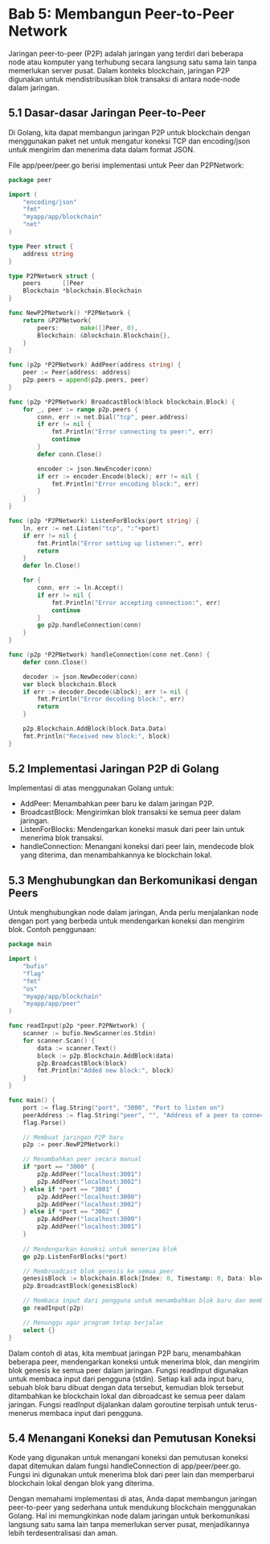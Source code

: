 # Bab 5: Membangun Peer-to-Peer Network

Jaringan peer-to-peer (P2P) adalah jaringan yang terdiri dari beberapa node atau komputer yang terhubung secara langsung satu sama lain tanpa memerlukan server pusat. Dalam konteks blockchain, jaringan P2P digunakan untuk mendistribusikan blok transaksi di antara node-node dalam jaringan.

## 5.1 Dasar-dasar Jaringan Peer-to-Peer

Di Golang, kita dapat membangun jaringan P2P untuk blockchain dengan menggunakan paket net untuk mengatur koneksi TCP dan encoding/json untuk mengirim dan menerima data dalam format JSON.

File app/peer/peer.go berisi implementasi untuk Peer dan P2PNetwork:

```go
package peer

import (
	"encoding/json"
	"fmt"
	"myapp/app/blockchain"
	"net"
)

type Peer struct {
	address string
}

type P2PNetwork struct {
	peers      []Peer
	Blockchain *blockchain.Blockchain
}

func NewP2PNetwork() *P2PNetwork {
	return &P2PNetwork{
		peers:      make([]Peer, 0),
		Blockchain: &blockchain.Blockchain{},
	}
}

func (p2p *P2PNetwork) AddPeer(address string) {
	peer := Peer{address: address}
	p2p.peers = append(p2p.peers, peer)
}

func (p2p *P2PNetwork) BroadcastBlock(block blockchain.Block) {
	for _, peer := range p2p.peers {
		conn, err := net.Dial("tcp", peer.address)
		if err != nil {
			fmt.Println("Error connecting to peer:", err)
			continue
		}
		defer conn.Close()

		encoder := json.NewEncoder(conn)
		if err := encoder.Encode(block); err != nil {
			fmt.Println("Error encoding block:", err)
		}
	}
}

func (p2p *P2PNetwork) ListenForBlocks(port string) {
	ln, err := net.Listen("tcp", ":"+port)
	if err != nil {
		fmt.Println("Error setting up listener:", err)
		return
	}
	defer ln.Close()

	for {
		conn, err := ln.Accept()
		if err != nil {
			fmt.Println("Error accepting connection:", err)
			continue
		}
		go p2p.handleConnection(conn)
	}
}

func (p2p *P2PNetwork) handleConnection(conn net.Conn) {
	defer conn.Close()

	decoder := json.NewDecoder(conn)
	var block blockchain.Block
	if err := decoder.Decode(&block); err != nil {
		fmt.Println("Error decoding block:", err)
		return
	}

	p2p.Blockchain.AddBlock(block.Data.Data)
	fmt.Println("Received new block:", block)
}
```

## 5.2 Implementasi Jaringan P2P di Golang

Implementasi di atas menggunakan Golang untuk:

- AddPeer: Menambahkan peer baru ke dalam jaringan P2P.
- BroadcastBlock: Mengirimkan blok transaksi ke semua peer dalam jaringan.
- ListenForBlocks: Mendengarkan koneksi masuk dari peer lain untuk menerima blok transaksi.
- handleConnection: Menangani koneksi dari peer lain, mendecode blok yang diterima, dan menambahkannya ke blockchain lokal.

## 5.3 Menghubungkan dan Berkomunikasi dengan Peers

Untuk menghubungkan node dalam jaringan, Anda perlu menjalankan node dengan port yang berbeda untuk mendengarkan koneksi dan mengirim blok. Contoh penggunaan:

```go
package main

import (
	"bufio"
	"flag"
	"fmt"
	"os"
	"myapp/app/blockchain"
	"myapp/app/peer"
)

func readInput(p2p *peer.P2PNetwork) {
	scanner := bufio.NewScanner(os.Stdin)
	for scanner.Scan() {
		data := scanner.Text()
		block := p2p.Blockchain.AddBlock(data)
		p2p.BroadcastBlock(block)
		fmt.Println("Added new block:", block)
	}
}

func main() {
	port := flag.String("port", "3000", "Port to listen on")
	peerAddress := flag.String("peer", "", "Address of a peer to connect to")
	flag.Parse()

	// Membuat jaringan P2P baru
	p2p := peer.NewP2PNetwork()

	// Menambahkan peer secara manual
	if *port == "3000" {
		p2p.AddPeer("localhost:3001")
		p2p.AddPeer("localhost:3002")
	} else if *port == "3001" {
		p2p.AddPeer("localhost:3000")
		p2p.AddPeer("localhost:3002")
	} else if *port == "3002" {
		p2p.AddPeer("localhost:3000")
		p2p.AddPeer("localhost:3001")
	}
	
	// Mendengarkan koneksi untuk menerima blok
	go p2p.ListenForBlocks(*port)

	// Membroadcast blok genesis ke semua peer
	genesisBlock := blockchain.Block{Index: 0, Timestamp: 0, Data: blockchain.Data{Data: "Genesis Block"}}
	p2p.BroadcastBlock(genesisBlock)

	// Membaca input dari pengguna untuk menambahkan blok baru dan membroadcast-nya
	go readInput(p2p)

	// Menunggu agar program tetap berjalan
	select {}
}

```

Dalam contoh di atas, kita membuat jaringan P2P baru, menambahkan beberapa peer, mendengarkan koneksi untuk menerima blok, dan mengirim blok genesis ke semua peer dalam jaringan. Fungsi readInput digunakan untuk membaca input dari pengguna (stdin). Setiap kali ada input baru, sebuah blok baru dibuat dengan data tersebut, kemudian blok tersebut ditambahkan ke blockchain lokal dan dibroadcast ke semua peer dalam jaringan. Fungsi readInput dijalankan dalam goroutine terpisah untuk terus-menerus membaca input dari pengguna.

## 5.4 Menangani Koneksi dan Pemutusan Koneksi

Kode yang digunakan untuk menangani koneksi dan pemutusan koneksi dapat ditemukan dalam fungsi handleConnection di app/peer/peer.go. Fungsi ini digunakan untuk menerima blok dari peer lain dan memperbarui blockchain lokal dengan blok yang diterima.

Dengan memahami implementasi di atas, Anda dapat membangun jaringan peer-to-peer yang sederhana untuk mendukung blockchain menggunakan Golang. Hal ini memungkinkan node dalam jaringan untuk berkomunikasi langsung satu sama lain tanpa memerlukan server pusat, menjadikannya lebih terdesentralisasi dan aman.
